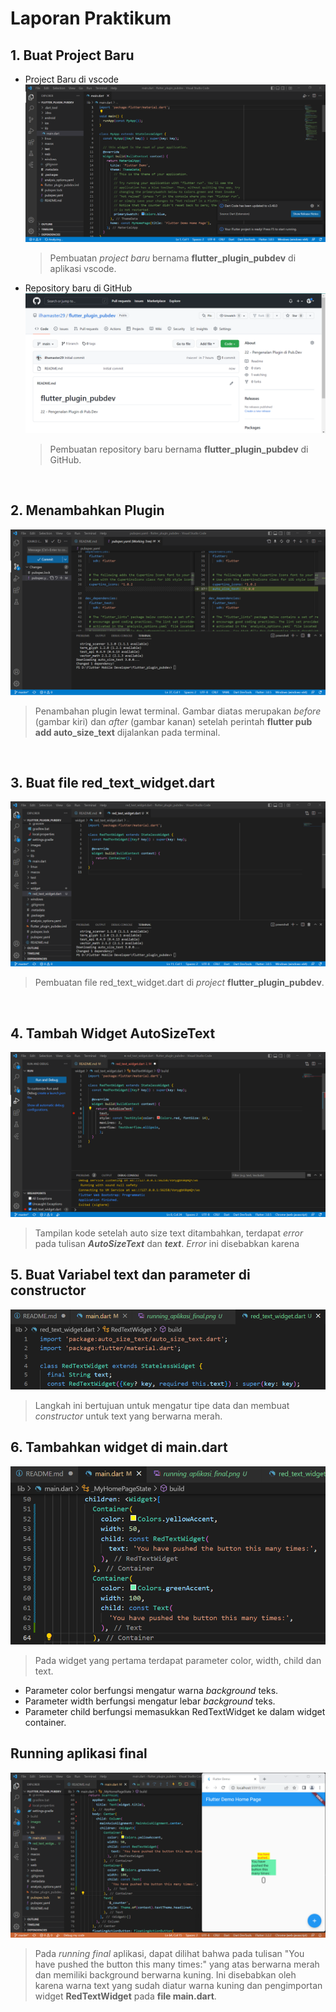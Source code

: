 # Laporan Praktikum

## 1. Buat Project Baru

- Project Baru di vscode
![Screenshot](images/projectbaru_flutter.png)
    > Pembuatan _project baru_ bernama **flutter_plugin_pubdev** di aplikasi vscode.

- Repository baru di GitHub
![Screenshot](images/repository_pluginpubdev.png)
    > Pembuatan repository baru bernama **flutter_plugin_pubdev** di GitHub.

    <br>

## 2. Menambahkan Plugin
![Screenshot](images/auto_size_text.png)
> Penambahan plugin lewat terminal. Gambar diatas merupakan *before* (gambar kiri) dan *after* (gambar kanan) setelah perintah **flutter pub add auto_size_text** dijalankan pada terminal.

<br>

## 3. Buat file red_text_widget.dart
![Screenshot](images/red_text_widget.png)
> Pembuatan file red_text_widget.dart di _project_ **flutter_plugin_pubdev**.

<br>

## 4. Tambah Widget AutoSizeText
![Screenshot](images/error_auto_size_text.png)
> Tampilan kode setelah auto size text ditambahkan, terdapat *error* pada tulisan ***AutoSizeText*** dan ***text***. *Error* ini disebabkan karena 

## 5. Buat Variabel text dan parameter di constructor
![Screenshot](images/variabel_text.png)
> Langkah ini bertujuan untuk mengatur tipe data dan membuat _constructor_ untuk text yang berwarna merah.

## 6. Tambahkan widget di main.dart
![Screenshot](images/tambah_widget_main.dart.png)
> Pada widget yang pertama terdapat parameter color, width, child dan text.
- Parameter color berfungsi mengatur warna _background_ teks. 
- Parameter width berfungsi mengatur lebar _background_ teks.
- Parameter child berfungsi memasukkan RedTextWidget ke dalam widget container. 

## Running aplikasi final
![Screenshot](images/running_aplikasi_final.png)
> Pada _running final_ aplikasi, dapat dilihat bahwa pada tulisan "You have pushed the button this many times:" yang atas berwarna merah dan memiliki background berwarna kuning. Ini disebabkan oleh karena warna text yang sudah diatur warna kuning dan pengimportan widget **RedTextWidget** pada **file main.dart**. 
